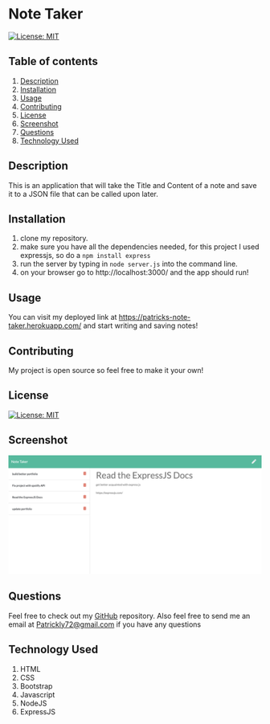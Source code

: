 
# Note Taker
[![License: MIT](https://img.shields.io/badge/License-MIT-yellow.svg)](https://opensource.org/licenses/MIT)

## Table of contents
1. [Description](#description)
2. [Installation](#installation)
3. [Usage](#usage)
4. [Contributing](#contributing)
5. [License](#license)
6. [Screenshot](#screenshot)
7. [Questions](#questions)
8. [Technology Used](#technology)
    
<a name="descriptipn"></a>
## Description
This is an application that will take the Title and Content of a note and save it to a JSON file that can be called upon later. 
    
<a name="installation"></a>
## Installation
1. clone my repository.<br>
2. make sure you have all the dependencies needed, for this project I used expressjs, so do a ```npm install express```
3. run the server by typing in ```node server.js``` into the command line.
4. on your browser go to http://localhost:3000/ and the app should run!
    
<a name="usage"></a>
## Usage
You can visit my deployed link at https://patricks-note-taker.herokuapp.com/ and start writing and saving notes!
    
<a name="contributing"></a>
## Contributing
My project is open source so feel free to make it your own!
    
<a name="license"></a>
## License
[![License: MIT](https://img.shields.io/badge/License-MIT-yellow.svg)](https://opensource.org/licenses/MIT)

<a name="screenshot"></a>
## Screenshot
![Screenshot](photo.png)
    
<a name="questions"></a>
## Questions
Feel free to check out my [GitHub](https://github.com/pattymcpat) repository. Also feel free to send me an email at <Patrickly72@gmail.com> if you have any questions

<a name="technology"></a>
## Technology Used
1. HTML
2. CSS
3. Bootstrap
4. Javascript
5. NodeJS
6. ExpressJS
